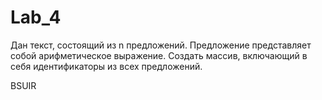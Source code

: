 # Lab_4

Дан текст, состоящий из n предложений. Предложение представляет
собой арифметическое выражение. Создать массив, включающий в себя
идентификаторы из всех предложений.

BSUIR
